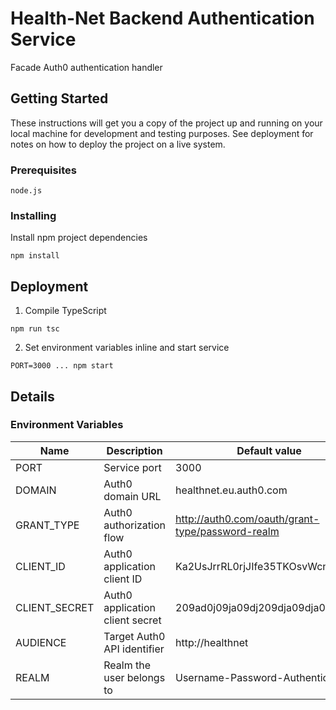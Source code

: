 # Health-Net Backend Authentication Service

Facade Auth0 authentication handler

## Getting Started

These instructions will get you a copy of the project up and running on your local machine for development and testing purposes. See deployment for notes on how to deploy the project on a live system.

### Prerequisites

```
node.js
```

### Installing

Install npm project dependencies
```
npm install
```

## Deployment

1. Compile TypeScript
```
npm run tsc
```
2. Set environment variables inline and start service
```
PORT=3000 ... npm start
```

## Details
### Environment Variables
| Name          | Description                     | Default value                                    |
|---------------|---------------------------------|--------------------------------------------------|
| PORT  | Service port                    | 3000
| DOMAIN        | Auth0 domain URL                | healthnet.eu.auth0.com                           |
| GRANT_TYPE    | Auth0 authorization flow        | http://auth0.com/oauth/grant-type/password-realm |
| CLIENT_ID     | Auth0 application client ID     | Ka2UsJrrRL0rjJIfe35TKOsvWcni81Q5                 |
| CLIENT_SECRET | Auth0 application client secret | 209ad0j09ja09dj209dja09dja092da90                |
| AUDIENCE      | Target Auth0 API identifier     | http://healthnet                                 |
| REALM         | Realm the user belongs to       | Username-Password-Authentication                 |
